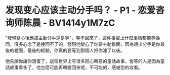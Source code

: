 # 发现变心应该主动分手吗？ - P1 - 恋爱咨询师陈晨 - BV1414y1M7zC

"發現變心後應該主動分手還是等"，等不回來了，這件事實上什麼事情都能夠挽回，沒多心念了是挽回不了的，發現他變心了你要主動離開，因為說出分手是你最後的體面，最後的經驗，你真的要等到那個人把你濾了以後。

他告訴你讓你滾蛋了，這個世界上有很多回心轉意的童話故事，會等的人是因為童話故事看多了，他怎麼可能再轉變回來呢，不可能的，感谢您的收看。

